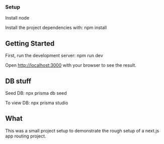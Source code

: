 ### Setup ####

Install node

Install the project dependencies with: npm install

## Getting Started

First, run the development server: npm run dev

Open [http://localhost:3000](http://localhost:3000) with your browser to see the result.

## DB stuff

Seed DB: npx prisma db seed

To view DB: npx prisma studio

## What ##

This was a small project setup to demonstrate the rough setup of a next.js app routing project.
